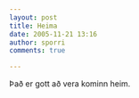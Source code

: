 ```yaml
---
layout: post
title: Heima
date: 2005-11-21 13:16
author: sporri
comments: true

---
```

Það er gott að vera kominn heim.
